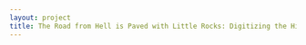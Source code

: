 ```yaml
--- 
layout: project 
title: The Road from Hell is Paved with Little Rocks: Digitizing the History of Segregation and Integration of Arkansas's Educational System
---
```



